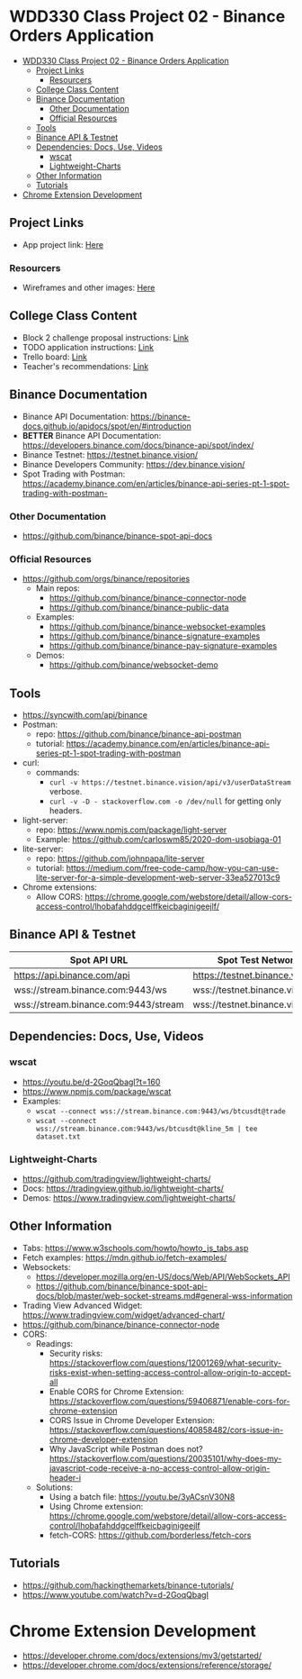 # WDD330 Class Project 02 - Binance Orders Application

- [WDD330 Class Project 02 - Binance Orders Application](#wdd330-class-project-02---binance-orders-application)
  - [Project Links](#project-links)
    - [Resourcers](#resourcers)
  - [College Class Content](#college-class-content)
  - [Binance Documentation](#binance-documentation)
    - [Other Documentation](#other-documentation)
    - [Official Resources](#official-resources)
  - [Tools](#tools)
  - [Binance API & Testnet](#binance-api--testnet)
  - [Dependencies: Docs, Use, Videos](#dependencies-docs-use-videos)
    - [wscat](#wscat)
    - [Lightweight-Charts](#lightweight-charts)
  - [Other Information](#other-information)
  - [Tutorials](#tutorials)
- [Chrome Extension Development](#chrome-extension-development)

## Project Links
- App project link: [Here](src/index.html)

### Resourcers

- Wireframes and other images: [Here](img/README.md)
## College Class Content
- Block 2 challenge proposal instructions: [Link](https://byui.instructure.com/courses/160562/assignments/7228245?module_item_id=20163546)
- TODO application instructions: [Link](https://byui-cit.github.io/cit261/resources/todo.html)
- Trello board: [Link](https://trello.com/b/94QLblUO/todo-project)
- Teacher's recommendations: [Link](docs/teachers.md)

## Binance Documentation
- Binance API Documentation: https://binance-docs.github.io/apidocs/spot/en/#introduction
- **BETTER** Binance API Documentation: https://developers.binance.com/docs/binance-api/spot/index/
- Binance Testnet: https://testnet.binance.vision/
- Binance Developers Community: https://dev.binance.vision/
- Spot Trading with Postman: https://academy.binance.com/en/articles/binance-api-series-pt-1-spot-trading-with-postman- 
### Other Documentation
- https://github.com/binance/binance-spot-api-docs

### Official Resources
- https://github.com/orgs/binance/repositories
  - Main repos:
    - https://github.com/binance/binance-connector-node
    - https://github.com/binance/binance-public-data
  - Examples:
    - https://github.com/binance/binance-websocket-examples
    - https://github.com/binance/binance-signature-examples
    - https://github.com/binance/binance-pay-signature-examples
  - Demos:
    - https://github.com/binance/websocket-demo


## Tools
- https://syncwith.com/api/binance 
- Postman:
  - repo: https://github.com/binance/binance-api-postman 
  - tutorial: https://academy.binance.com/en/articles/binance-api-series-pt-1-spot-trading-with-postman
- curl:
  - commands:
    - `curl -v https://testnet.binance.vision/api/v3/userDataStream` verbose.
    - `curl -v -D - stackoverflow.com -o /dev/null` for getting only headers.
- light-server:
  - repo: https://www.npmjs.com/package/light-server
  - Example: https://github.com/carloswm85/2020-dom-usobiaga-01
- lite-server:
  - repo: https://github.com/johnpapa/lite-server
  - tutorial: https://medium.com/free-code-camp/how-you-can-use-lite-server-for-a-simple-development-web-server-33ea527013c9
- Chrome extensions:
  - Allow CORS: https://chrome.google.com/webstore/detail/allow-cors-access-control/lhobafahddgcelffkeicbaginigeejlf/

## Binance API & Testnet

| Spot API URL |	Spot Test Network URL |
| -- | -- |
| https://api.binance.com/api |	https://testnet.binance.vision/api |
| wss://stream.binance.com:9443/ws |	wss://testnet.binance.vision/ws |
| wss://stream.binance.com:9443/stream |	wss://testnet.binance.vision/stream |

## Dependencies: Docs, Use, Videos
### wscat
- https://youtu.be/d-2GoqQbagI?t=160
- https://www.npmjs.com/package/wscat
- Examples:
  - `wscat --connect wss://stream.binance.com:9443/ws/btcusdt@trade`
  - `wscat --connect wss://stream.binance.com:9443/ws/btcusdt@kline_5m | tee dataset.txt`
### Lightweight-Charts
- https://github.com/tradingview/lightweight-charts/
- Docs: https://tradingview.github.io/lightweight-charts/ 
- Demos: https://www.tradingview.com/lightweight-charts/

## Other Information
- Tabs: https://www.w3schools.com/howto/howto_js_tabs.asp
- Fetch examples: https://mdn.github.io/fetch-examples/
- Websockets: 
  - https://developer.mozilla.org/en-US/docs/Web/API/WebSockets_API
  - https://github.com/binance/binance-spot-api-docs/blob/master/web-socket-streams.md#general-wss-information
- Trading View Advanced Widget: https://www.tradingview.com/widget/advanced-chart/
- https://github.com/binance/binance-connector-node
- CORS:
  - Readings:
    - Security risks: https://stackoverflow.com/questions/12001269/what-security-risks-exist-when-setting-access-control-allow-origin-to-accept-all
    - Enable CORS for Chrome Extension: https://stackoverflow.com/questions/59406871/enable-cors-for-chrome-extension
    - CORS Issue in Chrome Developer Extension: https://stackoverflow.com/questions/40858482/cors-issue-in-chrome-developer-extension
    - Why JavaScript while Postman does not? https://stackoverflow.com/questions/20035101/why-does-my-javascript-code-receive-a-no-access-control-allow-origin-header-i
  - Solutions:
    - Using a batch file: https://youtu.be/3yACsnV30N8
    - Using Chrome extension: https://chrome.google.com/webstore/detail/allow-cors-access-control/lhobafahddgcelffkeicbaginigeejlf
    - fetch-CORS: https://github.com/borderless/fetch-cors

## Tutorials

- https://github.com/hackingthemarkets/binance-tutorials/
- https://www.youtube.com/watch?v=d-2GoqQbagI

# Chrome Extension Development
- https://developer.chrome.com/docs/extensions/mv3/getstarted/
- https://developer.chrome.com/docs/extensions/reference/storage/

